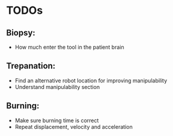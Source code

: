 # TODOs
## Biopsy:
- How much enter the tool in the patient brain
## Trepanation: 
- Find an alternative robot location for improving manipulability
- Understand manipulability section
## Burning:
- Make sure burning time is correct
- Repeat displacement, velocity and acceleration
